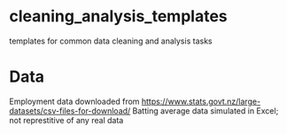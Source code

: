 # cleaning_analysis_templates
 templates for common data cleaning and analysis tasks


# Data 
Employment data downloaded from https://www.stats.govt.nz/large-datasets/csv-files-for-download/
Batting average data simulated in Excel; not represtitive of any real data
